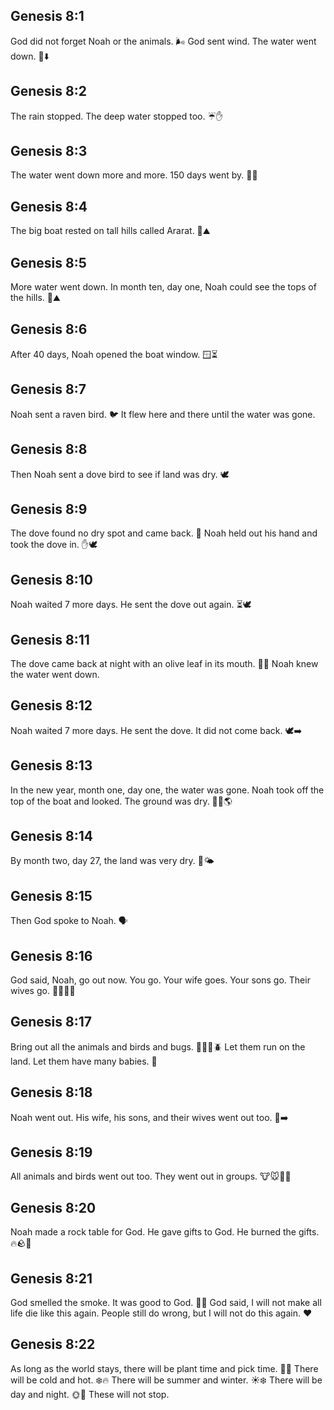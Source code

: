 ## Genesis 8:1
God did not forget Noah or the animals. 🌬️ God sent wind. The water went down. 🌊⬇️
## Genesis 8:2
The rain stopped. The deep water stopped too. ☔️✋
## Genesis 8:3
The water went down more and more. 150 days went by. 📅🌊
## Genesis 8:4
The big boat rested on tall hills called Ararat. 🛶⛰️
## Genesis 8:5
More water went down. In month ten, day one, Noah could see the tops of the hills. 👀⛰️
## Genesis 8:6
After 40 days, Noah opened the boat window. 🪟⏳
## Genesis 8:7
Noah sent a raven bird. 🐦 It flew here and there until the water was gone.
## Genesis 8:8
Then Noah sent a dove bird to see if land was dry. 🕊️
## Genesis 8:9
The dove found no dry spot and came back. 🌊 Noah held out his hand and took the dove in. ✋🕊️
## Genesis 8:10
Noah waited 7 more days. He sent the dove out again. ⏳🕊️
## Genesis 8:11
The dove came back at night with an olive leaf in its mouth. 🌙🌿 Noah knew the water went down.
## Genesis 8:12
Noah waited 7 more days. He sent the dove. It did not come back. 🕊️➡️
## Genesis 8:13
In the new year, month one, day one, the water was gone. Noah took off the top of the boat and looked. The ground was dry. 🛶👀🌎
## Genesis 8:14
By month two, day 27, the land was very dry. 📅🌤️
## Genesis 8:15
Then God spoke to Noah. 🗣️
## Genesis 8:16
God said, Noah, go out now. You go. Your wife goes. Your sons go. Their wives go. 🚶‍♂️🚶‍♀️
## Genesis 8:17
Bring out all the animals and birds and bugs. 🐘🐶🦅🪲 Let them run on the land. Let them have many babies. 🐣
## Genesis 8:18
Noah went out. His wife, his sons, and their wives went out too. 🚪➡️
## Genesis 8:19
All animals and birds went out too. They went out in groups. 🐮🐭🐍🦅
## Genesis 8:20
Noah made a rock table for God. He gave gifts to God. He burned the gifts. 🔥🪨🙏
## Genesis 8:21
God smelled the smoke. It was good to God. 👃😊 God said, I will not make all life die like this again. People still do wrong, but I will not do this again. ❤️
## Genesis 8:22
As long as the world stays, there will be plant time and pick time. 🌱🧺 There will be cold and hot. ❄️🔥 There will be summer and winter. ☀️❄️ There will be day and night. 🌞🌙 These will not stop.
